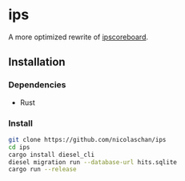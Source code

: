 # ips
A more optimized rewrite of [ipscoreboard](https://github.com/neelayjunnarkar/ipscoreboard).

## Installation
### Dependencies
- Rust

### Install
```bash
git clone https://github.com/nicolaschan/ips
cd ips
cargo install diesel_cli
diesel migration run --database-url hits.sqlite
cargo run --release
```
